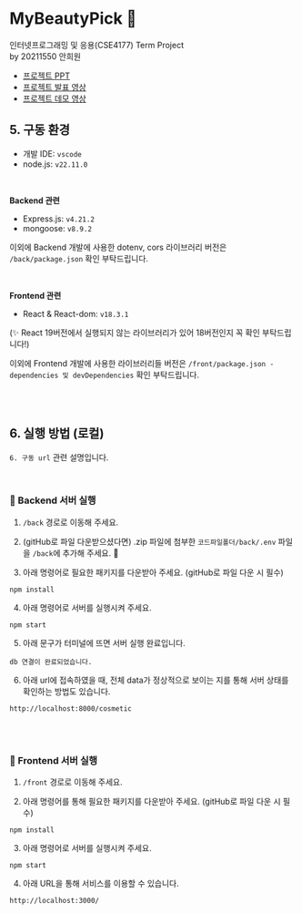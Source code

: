 # MyBeautyPick 🎀

인터넷프로그래밍 및 응용(CSE4177) Term Project <Br>
by 20211550 안희원

- [프로젝트 PPT](https://drive.google.com/file/d/1hqcu8P3KpVvkmST7bFcIf-DQV4rszopp/view?usp=drive_link)
- [프로젝트 발표 영상](https://youtu.be/c2PQvKeGjIg)
- [프로젝트 데모 영상](https://youtu.be/8CANDr3SKKs)

## 5. 구동 환경

- 개발 IDE: `vscode`
- node.js: `v22.11.0`

<br>

<b>Backend 관련</b>

- Express.js: `v4.21.2`
- mongoose: `v8.9.2`

이외에 Backend 개발에 사용한 dotenv, cors 라이브러리 버전은 `/back/package.json` 확인 부탁드립니다.

<br>

<b>Frontend 관련</b>

- React & React-dom: `v18.3.1`

(✨ React 19버전에서 실행되지 않는 라이브러리가 있어 18버전인지 꼭 확인 부탁드립니다!)

이외에 Frontend 개발에 사용한 라이브러리들 버전은 `/front/package.json - dependencies 및 devDependencies` 확인 부탁드립니다.

<br>
<br>

## 6. 실행 방법 (로컬)

`6. 구동 url` 관련 설명입니다.

<br>

### 💄 Backend 서버 실행

1. `/back` 경로로 이동해 주세요.

2. (gitHub로 파일 다운받으셨다면) .zip 파일에 첨부한 `코드파일폴더/back/.env` 파일을 `/back`에 추가해 주세요. 🌟

3. 아래 명령어로 필요한 패키지를 다운받아 주세요. (gitHub로 파일 다운 시 필수)

```shell
npm install
```

4. 아래 명령어로 서버를 실행시켜 주세요.

```shell
npm start
```

5. 아래 문구가 터미널에 뜨면 서버 실행 완료입니다.

```
db 연결이 완료되었습니다.
```

6. 아래 url에 접속하였을 때, 전체 data가 정상적으로 보이는 지를 통해 서버 상태를 확인하는 방법도 있습니다.

```
http://localhost:8000/cosmetic
```

<BR>
<br>

### 💄 Frontend 서버 실행

1. `/front` 경로로 이동해 주세요.

2. 아래 명령어를 통해 필요한 패키지를 다운받아 주세요. (gitHub로 파일 다운 시 필수)

```shell
npm install
```

3. 아래 명령어로 서버를 실행시켜 주세요.

```shell
npm start
```

4. 아래 URL을 통해 서비스를 이용할 수 있습니다.

```
http://localhost:3000/
```
